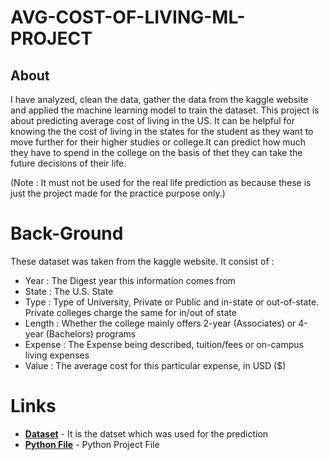 <h1>AVG-COST-OF-LIVING-ML-PROJECT</h1>

<h2>About</h2>
<p> I have analyzed, clean the data, gather the data from the kaggle website and applied the machine learning model to train the dataset.
This project is about predicting average cost of living in the US. It can be helpful for knowing the the cost of living in the states for the student as they want to 
move further for their higher studies or college.It can predict how much they have to spend in the college on the basis of thet they can take the future decisions of their life.</p>
<p>(Note : It must not be used for the real life prediction as because these is just the project made for the practice purpose only.)</p>

<h1>Back-Ground</h1>
<p>These dataset was taken from the kaggle website. It consist of :</p>

- Year : The Digest year this information comes from
- State : The U.S. State
- Type : Type of University, Private or Public and in-state or out-of-state. Private colleges charge the same for in/out of state
- Length : Whether the college mainly offers 2-year (Associates) or 4-year (Bachelors) programs
- Expense : The Expense being described, tuition/fees or on-campus living expenses
- Value : The average cost for this particular expense, in USD ($)

<h1>Links</h1>

- [**Dataset**](https://www.kaggle.com/datasets/kfoster150/avg-cost-of-undergrad-college-by-state) - It is the datset which was used for the prediction
- [**Python File**](https://github.com/fenil256/AVG-COST-OF-LIVING-ML-PROJECT-/blob/main/project.ipynb) - Python Project File

